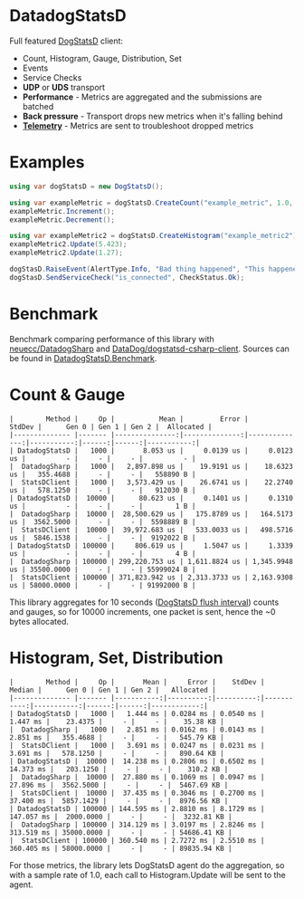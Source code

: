 # DatadogStatsD
Full featured [DogStatsD](https://docs.datadoghq.com/developers/dogstatsd) client:
- Count, Histogram, Gauge, Distribution, Set
- Events
- Service Checks
- **UDP** or **UDS** transport
- **Performance** - Metrics are aggregated and the submissions are batched
- **Back pressure** - Transport drops new metrics when it's falling behind
- [**Telemetry**](https://docs.datadoghq.com/developers/dogstatsd/high_throughput/?tab=go#client-side-telemetry) -
  Metrics are sent to troubleshoot dropped metrics

# Examples

```csharp
using var dogStatsD = new DogStatsD();

using var exampleMetric = dogStatsD.CreateCount("example_metric", 1.0, new[] { "environment:dev" });
exampleMetric.Increment();
exampleMetric.Decrement();

using var exampleMetric2 = dogStatsD.CreateHistogram("example_metric2");
exampleMetric2.Update(5.423);
exampleMetric2.Update(1.27);

dogStasD.RaiseEvent(AlertType.Info, "Bad thing happened", "This happened");
dogStasD.SendServiceCheck("is_connected", CheckStatus.Ok);
```

# Benchmark

Benchmark comparing performance of this library with [neuecc/DatadogSharp](https://github.com/neuecc/DatadogSharp)
and [DataDog/dogstatsd-csharp-client](https://github.com/DataDog/dogstatsd-csharp-client). Sources can be found in
[DatadogStatsD.Benchmark](https://github.com/verdie-g/DatadogStatsD/blob/master/DatadogStatsD.Benchmark/Program.cs).

# Count & Gauge

```
|        Method |     Op |           Mean |         Error |        StdDev |      Gen 0 | Gen 1 | Gen 2 |  Allocated |
|-------------- |------- |---------------:|--------------:|--------------:|-----------:|------:|------:|-----------:|
| DatadogStatsD |   1000 |       8.053 us |     0.0139 us |     0.0123 us |          - |     - |     - |          - |
|  DatadogSharp |   1000 |   2,897.898 us |    19.9191 us |    18.6323 us |   355.4688 |     - |     - |   558890 B |
|  StatsDClient |   1000 |   3,573.429 us |    26.6741 us |    22.2740 us |   578.1250 |     - |     - |   912030 B |
| DatadogStatsD |  10000 |      80.623 us |     0.1401 us |     0.1310 us |          - |     - |     - |        1 B |
|  DatadogSharp |  10000 |  28,500.629 us |   175.8789 us |   164.5173 us |  3562.5000 |     - |     - |  5598889 B |
|  StatsDClient |  10000 |  39,972.683 us |   533.0033 us |   498.5716 us |  5846.1538 |     - |     - |  9192022 B |
| DatadogStatsD | 100000 |     806.619 us |     1.5047 us |     1.3339 us |          - |     - |     - |        4 B |
|  DatadogSharp | 100000 | 299,220.753 us | 1,611.8824 us | 1,345.9948 us | 35500.0000 |     - |     - | 55999024 B |
|  StatsDClient | 100000 | 371,823.942 us | 2,313.3733 us | 2,163.9308 us | 58000.0000 |     - |     - | 91992000 B |
```

This library aggregates for 10 seconds ([DogStatsD flush interval](https://docs.datadoghq.com/developers/dogstatsd/data_aggregation/#how-is-aggregation-performed-with-the-dogstatsd-server))
counts and gauges, so for 10000 increments, one packet is sent, hence the ~0 bytes allocated.

# Histogram, Set, Distribution

```
|        Method |     Op |       Mean |     Error |    StdDev |     Median |      Gen 0 | Gen 1 | Gen 2 |   Allocated |
|-------------- |------- |-----------:|----------:|----------:|-----------:|-----------:|------:|------:|------------:|
| DatadogStatsD |   1000 |   1.444 ms | 0.0284 ms | 0.0540 ms |   1.447 ms |    23.4375 |     - |     - |    35.38 KB |
|  DatadogSharp |   1000 |   2.851 ms | 0.0162 ms | 0.0143 ms |   2.851 ms |   355.4688 |     - |     - |   545.79 KB |
|  StatsDClient |   1000 |   3.691 ms | 0.0247 ms | 0.0231 ms |   3.691 ms |   578.1250 |     - |     - |   890.64 KB |
| DatadogStatsD |  10000 |  14.238 ms | 0.2806 ms | 0.6502 ms |  14.373 ms |   203.1250 |     - |     - |    310.2 KB |
|  DatadogSharp |  10000 |  27.880 ms | 0.1069 ms | 0.0947 ms |  27.896 ms |  3562.5000 |     - |     - |  5467.69 KB |
|  StatsDClient |  10000 |  37.435 ms | 0.3046 ms | 0.2700 ms |  37.400 ms |  5857.1429 |     - |     - |  8976.56 KB |
| DatadogStatsD | 100000 | 144.595 ms | 2.8810 ms | 8.1729 ms | 147.057 ms |  2000.0000 |     - |     - |  3232.81 KB |
|  DatadogSharp | 100000 | 314.129 ms | 3.0197 ms | 2.8246 ms | 313.519 ms | 35000.0000 |     - |     - | 54686.41 KB |
|  StatsDClient | 100000 | 360.540 ms | 2.7272 ms | 2.5510 ms | 360.405 ms | 58000.0000 |     - |     - | 89835.94 KB |
```

For those metrics, the library lets DogStatsD agent do the aggregation, so with a sample rate of 1.0, each call to
Histogram.Update will be sent to the agent.
